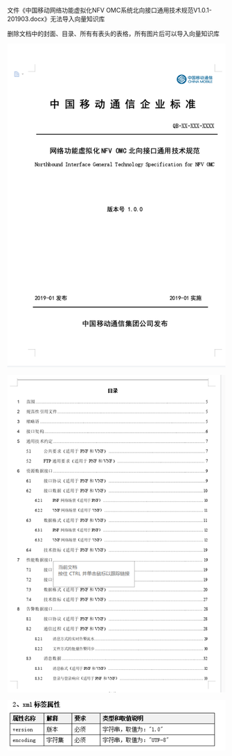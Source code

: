 文件《中国移动网络功能虚拟化NFV OMC系统北向接口通用技术规范V1.0.1-201903.docx》无法导入向量知识库

删除文档中的封面、目录、所有有表头的表格，所有图片后可以导入向量知识库

![文档封面](/imgs/2025-07-22/VsX4yK9IqP0h20lh.png)

![输入图片说明](/imgs/2025-07-22/l7sQBFT1WtSJrkuT.png)

![输入图片说明](/imgs/2025-07-22/6hYfaT5e8bfOfOP0.png)



<!--stackedit_data:
eyJoaXN0b3J5IjpbMjEyMDExODQzNSwtMjA4ODc0NjYxMl19
-->